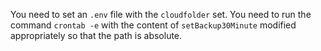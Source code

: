 You need to set an `.env` file with the `cloudfolder` set.
You need to run the command `crontab -e` with the content of `setBackup30Minute` modified appropriately so
that the path is absolute. 